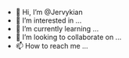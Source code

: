 - 👋 Hi, I’m @Jervykian
- 👀 I’m interested in ...
- 🌱 I’m currently learning ...
- 💞️ I’m looking to collaborate on ...
- 📫 How to reach me ...

<!---
Jervykian/Jervykian is a ✨ special ✨ repository because its `README.md` (this file) appears on your GitHub profile.
You can click the Preview link to take a look at your changes.
--->
